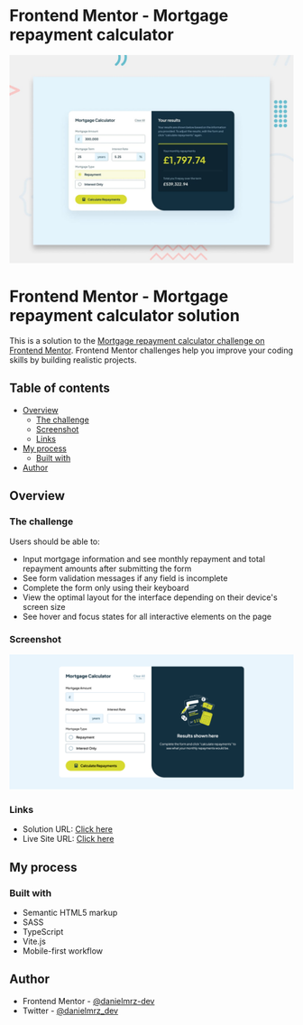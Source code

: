 # Frontend Mentor - Mortgage repayment calculator

![Design preview for the Mortgage repayment calculator coding challenge](./src/design/preview.jpg)

# Frontend Mentor - Mortgage repayment calculator solution

This is a solution to the [Mortgage repayment calculator challenge on Frontend Mentor](https://www.frontendmentor.io/challenges/mortgage-repayment-calculator-Galx1LXK73). Frontend Mentor challenges help you improve your coding skills by building realistic projects. 

## Table of contents

- [Overview](#overview)
  - [The challenge](#the-challenge)
  - [Screenshot](#screenshot)
  - [Links](#links)
- [My process](#my-process)
  - [Built with](#built-with)
- [Author](#author)

## Overview

### The challenge

Users should be able to:

- Input mortgage information and see monthly repayment and total repayment amounts after submitting the form
- See form validation messages if any field is incomplete
- Complete the form only using their keyboard
- View the optimal layout for the interface depending on their device's screen size
- See hover and focus states for all interactive elements on the page

### Screenshot

![](./src/assets/images/screenshot.png)

### Links

- Solution URL: [Click here](https://www.frontendmentor.io/solutions/mortgage-repayment-calculator-built-w-vite-sass-and-typescript-azFNDfmvQx)
- Live Site URL: [Click here](https://danielmrz-dev.github.io/mortgage-repayment-calculator-vite/)

## My process

### Built with

- Semantic HTML5 markup
- SASS
- TypeScript
- Vite.js
- Mobile-first workflow

## Author

- Frontend Mentor - [@danielmrz-dev](https://www.frontendmentor.io/profile/danielmrz-dev)
- Twitter - [@danielmrz_dev](https://www.twitter.com/danielmrz_dev)
